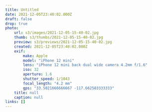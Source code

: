 ```yaml
---
title: Untitled
date: 2021-12-05T23:40:02.000Z
draft: false
drop: true
photo:
    url: s3/images/2021-12-05-15-40-02.jpg
    thumb: s3/thumbs/2021-12-05-15-40-02.jpg
    preview: s3/previews/2021-12-05-15-40-02.jpg
    created: 2021-12-05T23:40:02.000Z
    exif:
        make: Apple
        model: "iPhone 12 mini"
        lens: "iPhone 12 mini back dual wide camera 4.2mm f/1.6"
        iso: 32
        aperture: 1.6
        shutter_speed: 1/1043
        focal_length: "4.2 mm"
        gps: "33.5021666666667 -117.662583333333"
    title: null
    caption: null
links: []
---
```

